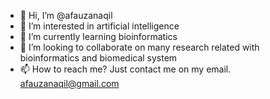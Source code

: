 - 👋 Hi, I’m @afauzanaqil
- 👀 I’m interested in artificial intelligence
- 🌱 I’m currently learning bioinformatics
- 💞️ I’m looking to collaborate on many research related with bioinformatics and biomedical system
- 📫 How to reach me? Just contact me on my email. afauzanaqil@gmail.com

<!---
afauzanaqil/afauzanaqil is a ✨ special ✨ repository because its `README.md` (this file) appears on your GitHub profile.
You can click the Preview link to take a look at your changes.
--->

